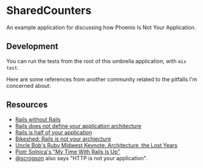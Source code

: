 # SharedCounters

An example application for discussing how Phoenix Is Not Your Application.

## Development

You can run the tests from the root of this umbrella application, with `mix
test`.

Here are some references from another community related to the pitfalls I'm
concerned about:

## Resources

- [Rails without Rails](http://ohthatjames.github.io/2012/06/17/rails-without-rails/)
- [Rails does not define your application architecture](http://naildrivin5.com/blog/2014/05/27/rails-does-not-define-your-application-architecture.html)
- [Rails is half of your application](http://ku1ik.com/2014/03/13/rails-is-half-of-your-application.html)
- [Bikeshed: Rails is not your archiecture](http://bikeshed.fm/5)
- [Uncle Bob's Ruby Midwest Keynote: Architecture, the Lost Years](https://isotope11.com/blog/uncle-bobs-ruby-midwest-keynote-architecture-the-lost-years)
- [Piotr Solnica's "My Time With Rails Is Up"](http://solnic.eu/2016/05/22/my-time-with-rails-is-up.html)
- [@scrogson](https://twitter.com/scrogson/status/722253669110943744) also says "HTTP is not your application".

